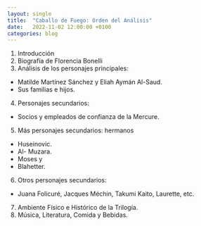 ```yaml
---
layout: single
title:  "Caballo de Fuego: Orden del Análisis"
date:   2022-11-02 12:00:00 +0100
categories: blog
---
```

1. Introducción
2. Biografía de Florencia Bonelli
3. Análisis de los personajes principales: 
* Matilde Martínez Sánchez y Eliah Aymán Al-Saud.
* Sus familias e hijos. 
4. Personajes secundarios:  
* Socios y empleados de confianza de la Mercure.
5. Más personajes secundarios: hermanos
* Huseinovic.
* Al- Muzara.
* Moses y 
* Blahetter. 
6. Otros personajes secundarios: 
* Juana Folicuré, Jacques Méchin, Takumi Kaito, Laurette, etc.
7. Ambiente Físico  e Histórico de la Trilogía.
8. Música, Literatura, Comida  y Bebidas.